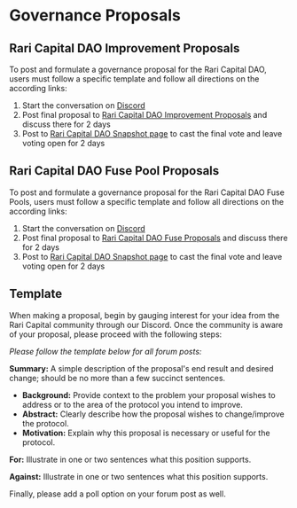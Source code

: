 # Governance Proposals

## Rari Capital DAO Improvement Proposals

To post and formulate a governance proposal for the Rari Capital DAO, users must follow a specific template and follow all directions on the according links:

1. Start the conversation on [Discord](https://discord.gg/mtb6W57Ap6)
2. Post final proposal to [Rari Capital DAO Improvement Proposals](https://forums.rari.capital/t/rari-capital-dao-improvement-proposals) and discuss there for 2 days
3. Post to [Rari Capital DAO Snapshot page](https://vote.rari.capital/#/) to cast the final vote and leave voting open for 2 days

## Rari Capital DAO Fuse Pool Proposals

To post and formulate a governance proposal for the Rari Capital DAO Fuse Pools, users must follow a specific template and follow all directions on the according links:

1. Start the conversation on [Discord](https://discord.gg/mtb6W57Ap6)
2. Post final proposal to [Rari Capital DAO Fuse Proposals](https://forums.rari.capital/t/rari-capital-dao-fuse-pool-proposals) and discuss there for 2 days
3. Post to [Rari Capital DAO Snapshot page](https://vote.rari.capital/#/) to cast the final vote and leave voting open for 2 days

## Template

When making a proposal, begin by gauging interest for your idea from the Rari Capital community through our Discord. Once the community is aware of your proposal, please proceed with the following steps:

_Please follow the template below for all forum posts:_

**Summary:** A simple description of the proposal's end result and desired change; should be no more than a few succinct sentences.

- **Background:** Provide context to the problem your proposal wishes to address or to the area of the protocol you intend to improve.
- **Abstract:** Clearly describe how the proposal wishes to change/improve the protocol.
- **Motivation:** Explain why this proposal is necessary or useful for the protocol.

**For:** Illustrate in one or two sentences what this position supports.

**Against:** Illustrate in one or two sentences what this position supports.

Finally, please add a poll option on your forum post as well.

